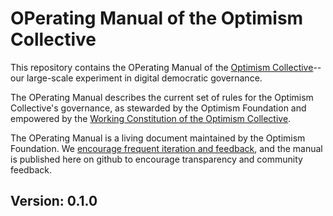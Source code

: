 # OPerating Manual of the Optimism Collective

This repository contains the OPerating Manual of the [Optimism Collective](http://optimism.io/vision)--our large-scale experiment in digital democratic governance.

The OPerating Manual describes the current set of rules for the Optimism Collective's governance, as stewarded by the Optimism Foundation and empowered by the [Working Constitution of the Optimism Collective](https://gov.optimism.io/t/working-constitution-of-the-optimism-collective/55).

The OPerating Manual is a living document maintained by the Optimism Foundation. We [encourage frequent iteration and feedback](https://optimism.mirror.xyz/r888e4B5iiNQi-3_mO26ixgv-plQ099XWgqEOv9iWKA), and the manual is published here on github to encourage transparency and community feedback.

## Version: 0.1.0